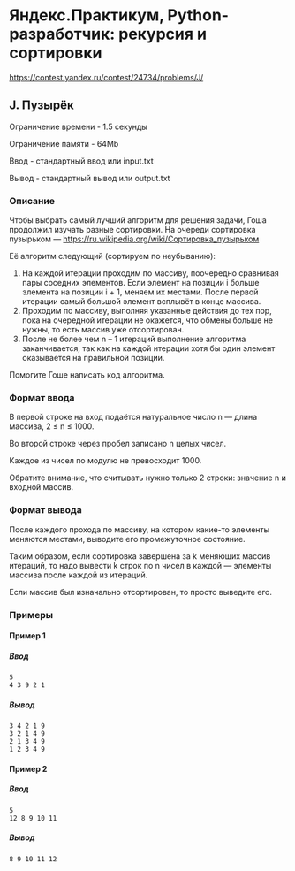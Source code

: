# Яндекс.Практикум, Python-разработчик: рекурсия и сортировки

https://contest.yandex.ru/contest/24734/problems/J/

## J. Пузырёк

Ограничение времени - 1.5 секунды

Ограничение памяти - 64Mb

Ввод - стандартный ввод или input.txt

Вывод - стандартный вывод или output.txt


### Описание

Чтобы выбрать самый лучший алгоритм для решения задачи, Гоша продолжил изучать разные сортировки. На очереди сортировка пузырьком — https://ru.wikipedia.org/wiki/Сортировка_пузырьком

Её алгоритм следующий (сортируем по неубыванию):

1. На каждой итерации проходим по массиву, поочередно сравнивая пары соседних элементов. Если элемент на позиции i больше элемента на позиции i + 1, меняем их местами. После первой итерации самый большой элемент всплывёт в конце массива.
2. Проходим по массиву, выполняя указанные действия до тех пор, пока на очередной итерации не окажется, что обмены больше не нужны, то есть массив уже отсортирован.
3. После не более чем n – 1 итераций выполнение алгоритма заканчивается, так как на каждой итерации хотя бы один элемент оказывается на правильной позиции.

Помогите Гоше написать код алгоритма. 

### Формат ввода

В первой строке на вход подаётся натуральное число n — длина массива, 2 ≤ n ≤ 1000.

Во второй строке через пробел записано n целых чисел.

Каждое из чисел по модулю не превосходит 1000.

Обратите внимание, что считывать нужно только 2 строки: значение n и входной массив.  

### Формат вывода

После каждого прохода по массиву, на котором какие-то элементы меняются местами, выводите его промежуточное состояние.

Таким образом, если сортировка завершена за k меняющих массив итераций, то надо вывести k строк по n чисел в каждой — элементы массива после каждой из итераций.

Если массив был изначально отсортирован, то просто выведите его.

### Примеры

#### Пример 1

##### Ввод
```
5
4 3 9 2 1
```

##### Вывод
```
3 4 2 1 9
3 2 1 4 9
2 1 3 4 9
1 2 3 4 9
```

#### Пример 2

##### Ввод
```
5
12 8 9 10 11
```

##### Вывод
```
8 9 10 11 12
```
